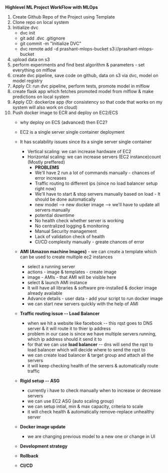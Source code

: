**Highlevel ML Project WorkFlow with MLOps**

1. Create Github Repo of the Project using Template
2. Clone repo on local system
3. Initialize dvc
    + dvc init
    + git add .dvc .gitignore
    + git commit -m "Initialize DVC"
    + dvc remote add -d prashant-mlops-bucket s3://prashant-mlops-bucket
4. upload data on s3
5. perform experiments and find best algorithm & parameters - set everything on mlflow
6. create dvc pipeline, save code on github, data on s3 via dvc, model on model registry
7. Apply CI: run dvc pipeline, perform tests, promote model in mlflow
8. create flask app which fetches promoted model from mlflow & make predictions on local system
9. Apply CD: dockerize app (for consistency so that code that works on my system will also work on cloud)
10. Push docker image to ECR and deploy on EC2/ECS
    + why deploy on ECS (advanced) then EC2?
    + EC2 is a single server single container deployment
    + It has scalability issues since its a single server single container
        - Vertical scaling: we can increase hardware of EC2
        - Horizontal scaling: we can increase servers (EC2 instance)count (Mostly preffered)
            - **PROBLEMS**
            - We'll have 2 run a lot of commands manually - chances of error increases
            - Traffic routing to different ips (since no load balancer setup right now)
            - We'll have to start & stop servers manually based on load - It should be done automatically
            - new model --> new docker image --> we'll have to update all servers manually
            - potential downtime
            - No health check whether server is working
            - No centralized logging & monitoring
            - Manual Security management 
            - Lack of validation check of health
            - CI/CD complexity manually - greate chances of error
    
    + **AMI (Amazon machine Images)** -  we can create a template which can be used to create multiple ec2 instances
        - select a running server
        - actions - image & templates - create image
        - image - AMIs - that AMI will be visible here
        - select & launch AMI instance
        - It will have all libraries & software pre-installed & docker image already available
        - Advance details - user data - add your script to run docker image
        - we can start new servers quickly with the help of AMI

    + **Traffic routing issue -- Load Balancer**
        - when we hit a website like facebook -- this rqst goes to DNS server & it will route it to thier ip address
        - problem in our case is since we have multiple servers running, which ip address should it send it to
        - for that we can use **load balancer** -- dns will send the rqst to load balancer which will decide where to send the rqst to
        - we can create load balancer & target group and attach all the servers
        - it will keep checking health of the servers & automatically route traffic
    
    + **Rigid setup -- ASG**
        - currently i have to check manually when to increase or decrease servers
        - we can use EC2 ASG (auto scaling group)
        - we can setup intial, min & max capacity, criteria to scale
        - it will check health & automatically remove-replace unhealthy server

    + **Docker image update**
        - we are changing previous model to a new one or change in UI

    + **Development strategy**

    + **Rollback**

    + **CI/CD**

